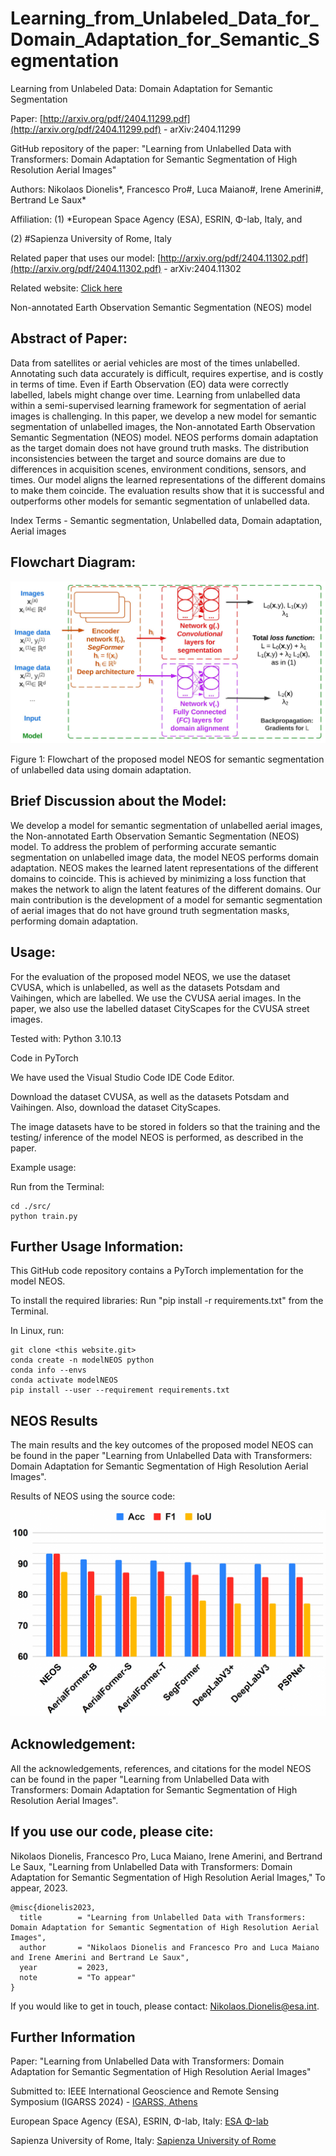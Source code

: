 # Learning_from_Unlabeled_Data_for_Domain_Adaptation_for_Semantic_Segmentation
Learning from Unlabeled Data: Domain Adaptation for Semantic Segmentation

Paper: [http://arxiv.org/pdf/2404.11299.pdf](http://arxiv.org/pdf/2404.11299.pdf) - arXiv:2404.11299

GitHub repository of the paper: "Learning from Unlabelled Data with Transformers: Domain Adaptation for Semantic Segmentation of High Resolution Aerial Images"

Authors: Nikolaos Dionelis*, Francesco Pro#, Luca Maiano#, Irene Amerini#, Bertrand Le Saux*

Affiliation: (1) *European Space Agency (ESA), ESRIN, Φ-lab, Italy, and

(2) #Sapienza University of Rome, Italy

Related paper that uses our model: [http://arxiv.org/pdf/2404.11302.pdf](http://arxiv.org/pdf/2404.11302.pdf) - arXiv:2404.11302

Related website: [Click here](http://scholar.google.com/citations?hl=en&user=2UweGHoAAAAJ&view_op=list_works&sortby=pubdate)

Non-annotated Earth Observation Semantic Segmentation (NEOS) model

## Abstract of Paper:

Data from satellites or aerial vehicles are most of the times unlabelled. Annotating such data accurately is difficult, requires expertise, and is costly in terms of time. Even if Earth Observation (EO) data were correctly labelled, labels might change over time. Learning from unlabelled data within a semi-supervised learning framework for segmentation of aerial images is challenging. In this paper, we develop a new model for semantic segmentation of unlabelled images, the Non-annotated Earth Observation Semantic Segmentation (NEOS) model. NEOS performs domain adaptation as the target domain does not have ground truth masks. The distribution inconsistencies between the target and source domains are due to differences in acquisition scenes, environment conditions, sensors, and times. Our model aligns the learned representations of the different domains to make them coincide. The evaluation results show that it is successful and outperforms other models for semantic segmentation of unlabelled data.

Index Terms - Semantic segmentation, Unlabelled data, Domain adaptation, Aerial images

## Flowchart Diagram:

![plot](./Figures/FlowchartDiagramPNG.png)

Figure 1: Flowchart of the proposed model NEOS for semantic segmentation of unlabelled data using domain adaptation.

## Brief Discussion about the Model:

We develop a model for semantic segmentation of unlabelled aerial images, the Non-annotated Earth Observation Semantic Segmentation (NEOS) model. To address the problem of performing accurate semantic segmentation on unlabelled image data, the model NEOS performs domain adaptation. NEOS makes the learned latent representations of the different domains to coincide. This is achieved by minimizing a loss function that makes the network to align the latent features of the different domains. Our main contribution is the development of a model for semantic segmentation of aerial images that do not have ground truth segmentation masks, performing domain adaptation.

## Usage:

For the evaluation of the proposed model NEOS, we use the dataset CVUSA, which is unlabelled, as well as the datasets Potsdam and Vaihingen, which are labelled. We use the CVUSA aerial images. In the paper, we also use the labelled dataset CityScapes for the CVUSA street images.

Tested with: Python 3.10.13

Code in PyTorch

We have used the Visual Studio Code IDE Code Editor.

Download the dataset CVUSA, as well as the datasets Potsdam and Vaihingen. Also, download the dataset CityScapes.

The image datasets have to be stored in folders so that the training and the testing/ inference of the model NEOS is performed, as described in the paper.

Example usage:

Run from the Terminal:

```
cd ./src/
python train.py
```

## Further Usage Information:

This GitHub code repository contains a PyTorch implementation for the model NEOS.

To install the required libraries: Run "pip install -r requirements.txt" from the Terminal.

In Linux, run:
```
git clone <this website.git>
conda create -n modelNEOS python
conda info --envs
conda activate modelNEOS
pip install --user --requirement requirements.txt
```

## NEOS Results

The main results and the key outcomes of the proposed model NEOS can be found in the paper "Learning from Unlabelled Data with Transformers: Domain Adaptation for Semantic Segmentation of High Resolution Aerial Images".

Results of NEOS using the source code:

![plot](./Figures/FigureResultsPNG.png)

## Acknowledgement:

All the acknowledgements, references, and citations for the model NEOS can be found in the paper "Learning from Unlabelled Data with Transformers: Domain Adaptation for Semantic Segmentation of High Resolution Aerial Images".

## If you use our code, please cite:

Nikolaos Dionelis, Francesco Pro, Luca Maiano, Irene Amerini, and Bertrand Le Saux, "Learning from Unlabelled Data with Transformers: Domain Adaptation for Semantic Segmentation of High Resolution Aerial Images," To appear, 2023.

```
@misc{dionelis2023,
  title        = "Learning from Unlabelled Data with Transformers: Domain Adaptation for Semantic Segmentation of High Resolution Aerial Images",
  author       = "Nikolaos Dionelis and Francesco Pro and Luca Maiano and Irene Amerini and Bertrand Le Saux",
  year         = 2023,
  note         = "To appear"
}
```

If you would like to get in touch, please contact: [Nikolaos.Dionelis@esa.int](mailto:Nikolaos.Dionelis@esa.int?subject=[GitHub]).

## Further Information

Paper: "Learning from Unlabelled Data with Transformers: Domain Adaptation for Semantic Segmentation of High Resolution Aerial Images"

Submitted to: IEEE International Geoscience and Remote Sensing Symposium (IGARSS 2024) - [IGARSS, Athens](http://www.2024.ieeeigarss.org)

European Space Agency (ESA), ESRIN, Φ-lab, Italy: [ESA Φ-lab](http://philab.esa.int)

Sapienza University of Rome, Italy: [Sapienza University of Rome](http://www.uniroma1.it/en/pagina-strutturale/home)


